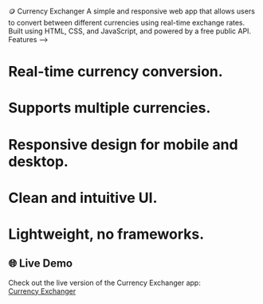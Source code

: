 🪙 Currency Exchanger
A simple and responsive web app that allows users to convert between different currencies using real-time exchange rates. Built using  HTML, CSS, and JavaScript, and powered by a free public API.
 Features -->
# Real-time currency conversion.

# Supports multiple currencies.

# Responsive design for mobile and desktop.

# Clean and intuitive UI.

# Lightweight, no frameworks.

## 🌐 Live Demo

Check out the live version of the Currency Exchanger app:  
[Currency Exchanger](https://currency-exchanger-bovi.vercel.app/)


